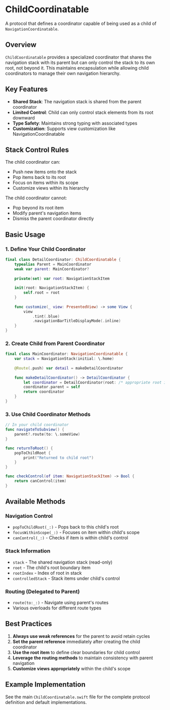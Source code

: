 # ChildCoordinatable

A protocol that defines a coordinator capable of being used as a child of `NavigationCoordinatable`.

## Overview

`ChildCoordinatable` provides a specialized coordinator that shares the navigation stack with its parent but can only control the stack to its own root, not beyond it. This maintains encapsulation while allowing child coordinators to manage their own navigation hierarchy.

## Key Features

- **Shared Stack**: The navigation stack is shared from the parent coordinator
- **Limited Control**: Child can only control stack elements from its root downward  
- **Type Safety**: Maintains strong typing with associated types
- **Customization**: Supports view customization like NavigationCoordinatable

## Stack Control Rules

The child coordinator can:
- Push new items onto the stack
- Pop items back to its root
- Focus on items within its scope
- Customize views within its hierarchy

The child coordinator cannot:
- Pop beyond its root item
- Modify parent's navigation items
- Dismiss the parent coordinator directly

## Basic Usage

### 1. Define Your Child Coordinator

```swift
final class DetailCoordinator: ChildCoordinatable {
    typealias Parent = MainCoordinator
    weak var parent: MainCoordinator?
    
    private(set) var root: NavigationStackItem
    
    init(root: NavigationStackItem) {
        self.root = root
    }
    
    func customize(_ view: PresentedView) -> some View {
        view
            .tint(.blue)
            .navigationBarTitleDisplayMode(.inline)
    }
}
```

### 2. Create Child from Parent Coordinator

```swift
final class MainCoordinator: NavigationCoordinatable {
    var stack = NavigationStack(initial: \.home)
    
    @Route(.push) var detail = makeDetailCoordinator
    
    func makeDetailCoordinator() -> DetailCoordinator {
        let coordinator = DetailCoordinator(root: /* appropriate root item */)
        coordinator.parent = self
        return coordinator
    }
}
```

### 3. Use Child Coordinator Methods

```swift
// In your child coordinator
func navigateToSubview() {
    parent?.route(to: \.someView)
}

func returnToRoot() {
    popToChildRoot {
        print("Returned to child root")
    }
}

func checkControl(of item: NavigationStackItem) -> Bool {
    return canControl(item)
}
```

## Available Methods

### Navigation Control

- `popToChildRoot(_:)` - Pops back to this child's root
- `focusWithinScope(_:)` - Focuses on item within child's scope
- `canControl(_:)` - Checks if item is within child's control

### Stack Information

- `stack` - The shared navigation stack (read-only)
- `root` - The child's root boundary item
- `rootIndex` - Index of root in stack
- `controlledStack` - Stack items under child's control

### Routing (Delegated to Parent)

- `route(to:_:)` - Navigate using parent's routes
- Various overloads for different route types

## Best Practices

1. **Always use weak references** for the parent to avoid retain cycles
2. **Set the parent reference** immediately after creating the child coordinator
3. **Use the root item** to define clear boundaries for child control
4. **Leverage the routing methods** to maintain consistency with parent navigation
5. **Customize views appropriately** within the child's scope

## Example Implementation

See the main `ChildCoordinatable.swift` file for the complete protocol definition and default implementations. 